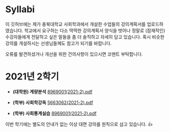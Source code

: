 # Syllabi

이 깃허브에는 제가 충북대학교 사회학과에서 개설한 수업들의 강의계획서를 업로드하였습니다. 학교에서 요구하는 다소 딱딱한 강의계획서 양식을 벗어나 정말로 (잠재적인) 수강자들에게 전달하고 싶은 말들을 좀 더 솔직하고 자세히 담고 있습니다. 혹시 비슷한 강의를 개설하시는 선생님들께도 참고가 되기를 바랍니다.

오류를 발견하셨거나 개선을 위한 건의사항이 있으시면 코멘트 부탁합니다.


# 2021년 2학기

- **(대학원) 계량분석** [8969001(2021-2).pdf](https://github.com/hxk271/Syllabi/blob/main/8969001(2021-2).pdf)

- **(학부) 사회학강독** [5663062(2021-2).pdf](https://github.com/hxk271/Syllabi/blob/main/5663062(2021-2).pdf)

- **(학부) 사회통계실습** [8969001(2021-2).pdf](https://github.com/hxk271/Syllabi/blob/main/5663062(2021-2).pdf)


이번 학기에는 별도의 안내가 없는 이상 대면 강의를 원칙으로 삼고 있습니다. :+1:









